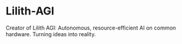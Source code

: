 # Lilith-AGI
Creator of Lilith AGI: Autonomous, resource-efficient AI on common hardware. Turning ideas into reality.
